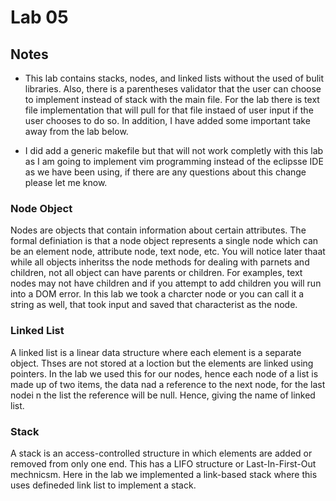 # Lab 05

## Notes

* This lab contains stacks, nodes, and linked lists without the used of bulit libraries. Also, there is a parentheses validator that the user can choose to implement instead of stack with the main file. For the lab there is text file implementation that will pull for that file instaed of user input if the user chooses to do so. In addition, I have added some important take away from the lab below. 

* I did add a generic makefile but that will not work completly with this lab as I am going to implement vim programming instead of the eclipsse IDE as we have been using, if there are any questions about this change please let me know. 

### Node Object
Nodes are objects that contain information about certain attributes. The formal definiation is that a node object represents a single node which can be an element node, attribute node, text node, etc. You will notice later thaat while all objects inheritss the node methods for dealing with parnets and children, not all object can have parents or children. For examples, text nodes may not have children and if you attempt to add children you will run into a DOM error. In this lab we took a charcter node or you can call it a string as well, that took input and saved that characterist as the node. 

### Linked List
A linked list is a linear data structure where each element is a separate object. Thses are not stored at a loction but the elements are linked using pointers. In the lab we used this for our nodes, hence each node of a list is made up of two items, the data nad a reference to the next node, for the last nodei n the list the reference will be null. Hence, giving the name of linked list. 

### Stack 
A stack is an access-controlled structure in which elements are added or removed from only one end. This has a LIFO structure or Last-In-First-Out mechnicsm. Here in the lab we implemented a link-based stack where this uses defineded link list to implement a stack. 


